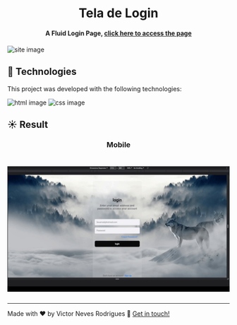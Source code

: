 <h1 align="center">
    <br>
    Tela de Login
</h1>

<h4 align="center">
 A Fluid Login Page, <a href="https://victorteladelogin.netlify.app/">click here to access the page</a>
</h4>

<img align="center" src="https://i.imgur.com/i5oaUGc.png" alt="site image"/>

## :rocket: Technologies

This project was developed with the following technologies:


<span><img src="https://img.shields.io/badge/HTML5-E34F26?style=for-the-badge&logo=html5&logoColor=white" alt="html image" /></span>
<span><img src="https://img.shields.io/badge/CSS3-1572B6?style=for-the-badge&logo=css3&logoColor=white" alt="css image" /></span>

## :sunny: Result


<h3 align="center">Mobile</h3>
<h1 align="center">
    <img  alt="mobile image" src="./images/login.gif" />
    <br>
</h1>

----

Made with ♥ by Victor Neves Rodrigues :wave: [Get in touch!](https://www.linkedin.com/in/victorneves18/)

